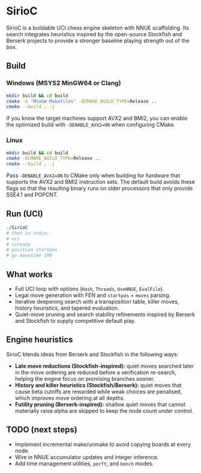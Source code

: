 # SirioC

SirioC is a buildable UCI chess engine skeleton with NNUE scaffolding. Its
search integrates heuristics inspired by the open-source Stockfish and Berserk
projects to provide a stronger baseline playing strength out of the box.

## Build

### Windows (MSYS2 MinGW64 or Clang)
```bash
mkdir build && cd build
cmake -G "MinGW Makefiles" -DCMAKE_BUILD_TYPE=Release ..
cmake --build . -j
```

If you know the target machines support AVX2 and BMI2, you can enable the
optimized build with `-DENABLE_AVX2=ON` when configuring CMake.

### Linux

```bash
mkdir build && cd build
cmake -DCMAKE_BUILD_TYPE=Release ..
cmake --build . -j
```

Pass `-DENABLE_AVX2=ON` to CMake only when building for hardware that supports
the AVX2 and BMI2 instruction sets. The default build avoids these flags so
that the resulting binary runs on older processors that only provide SSE4.1
and POPCNT.

## Run (UCI)

```bash
./SirioC
# then in stdin:
# uci
# isready
# position startpos
# go movetime 100
```

## What works

* Full UCI loop with options (`Hash`, `Threads`, `UseNNUE`, `EvalFile`).
* Legal move generation with FEN and `startpos` + `moves` parsing.
* Iterative deepening search with a transposition table, killer moves, history
  heuristics, and tapered evaluation.
* Quiet-move pruning and search stability refinements inspired by Berserk and
  Stockfish to supply competitive default play.

## Engine heuristics

SirioC blends ideas from Berserk and Stockfish in the following ways:

* **Late move reductions (Stockfish-inspired):** quiet moves searched later in
  the move ordering are reduced before a verification re-search, helping the
  engine focus on promising branches sooner.
* **History and killer heuristics (Stockfish/Berserk):** quiet moves that cause
  beta cutoffs are rewarded while weak choices are penalised, which improves
  move ordering at all depths.
* **Futility pruning (Berserk-inspired):** shallow quiet moves that cannot
  materially raise alpha are skipped to keep the node count under control.

## TODO (next steps)

* Implement incremental make/unmake to avoid copying boards at every node.
* Wire in NNUE accumulator updates and integer inference.
* Add time management utilities, `perft`, and `bench` modes.
